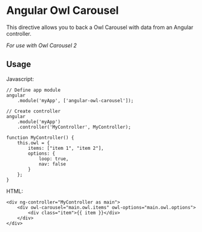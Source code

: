 # Angular Owl Carousel

This directive allows you to back a Owl Carousel with data from an Angular controller.

*For use with Owl Carousel 2*

## Usage

Javascript:

    // Define app module
    angular
        .module('myApp', ['angular-owl-carousel']);

    // Create controller
    angular
        .module('myApp')
        .controller('MyController', MyController);

    function MyController() {
        this.owl = {
            items: ["item 1", "item 2"],
            options: {
                loop: true,
                nav: false
            }
        };
    }

HTML:

    <div ng-controller="MyController as main">
        <div owl-carousel="main.owl.items" owl-options="main.owl.options">
            <div class="item">{{ item }}</div>
        </div>
    </div>
